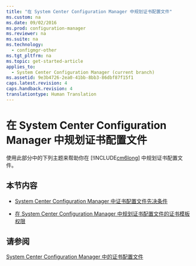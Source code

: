 ```yaml
---
title: "在 System Center Configuration Manager 中规划证书配置文件"
ms.custom: na
ms.date: 09/02/2016
ms.prod: configuration-manager
ms.reviewer: na
ms.suite: na
ms.technology: 
  - configmgr-other
ms.tgt_pltfrm: na
ms.topic: get-started-article
applies_to: 
  - System Center Configuration Manager (current branch)
ms.assetid: 9e3b4726-2ea0-41bb-8bb3-86dbf87f15f1
caps.latest.revision: 4
caps.handback.revision: 4
translationtype: Human Translation
---
```

# 在 System Center Configuration Manager 中规划证书配置文件
使用此部分中的下列主题来帮助你在 [!INCLUDE[cm6long](../LocTest/includes/cm6long_md.md)] 中规划证书配置文件。  
  
## 本节内容  
  
-   [System Center Configuration Manager 中证书配置文件先决条件](../LocTest/Prerequisites-for-certificate-profiles-in-System-Center-Configuration-Manager.md)  
  
-   [在 System Center Configuration Manager 中规划证书配置文件的证书模板权限](../LocTest/Planning-for-certificate-template-permissions-for-certificate-profiles-in-System-Center-Configuration-Manager.md)  
  
## 请参阅  
 [System Center Configuration Manager 中的证书配置文件](../LocTest/Certificate-profiles-in-System-Center-Configuration-Manager.md)
